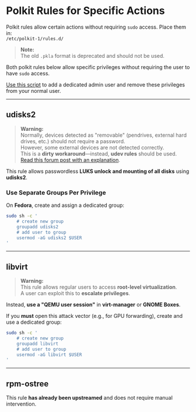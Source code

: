 # Polkit Rules for Specific Actions

Polkit rules allow certain actions without requiring `sudo` access. Place them in:  
`/etc/polkit-1/rules.d/`

> **Note:**  
> The old `.pkla` format is deprecated and should not be used.

Both polkit rules below allow specific privileges without requiring the user to have `sudo` access.

[Use this script](https://github.com/boredsquirrel/unsudo) to add a dedicated admin user and remove these privileges from your normal user.

---

## udisks2

> **Warning:**  
> Normally, devices detected as "removable" (pendrives, external hard drives, etc.) should not require a password.  
> However, some external devices are not detected correctly.  
> This is a **dirty workaround**—instead, **udev rules** should be used.  
> [Read this forum post with an explanation](https://discussion.fedoraproject.org/t/f42-change-proposal-unprivileged-disk-management-system-wide/124334/23).

This rule allows passwordless **LUKS unlock and mounting of all disks** using **udisks2**.

### Use Separate Groups Per Privilege

On **Fedora**, create and assign a dedicated group:

```sh
sudo sh -c '
    # create new group
    groupadd udisks2
    # add user to group
    usermod -aG udisks2 $USER
'
```

---

## libvirt

> **Warning:**  
> This rule allows regular users to access **root-level virtualization**.  
> A user can exploit this to **escalate privileges**.

Instead, **use a "QEMU user session"** in **virt-manager** or **GNOME Boxes**.

If you **must** open this attack vector (e.g., for GPU forwarding), create and use a dedicated group:

```sh
sudo sh -c '
    # create new group
    groupadd libvirt
    # add user to group
    usermod -aG libvirt $USER
'
```

---

## rpm-ostree

This rule **has already been upstreamed** and does not require manual intervention.